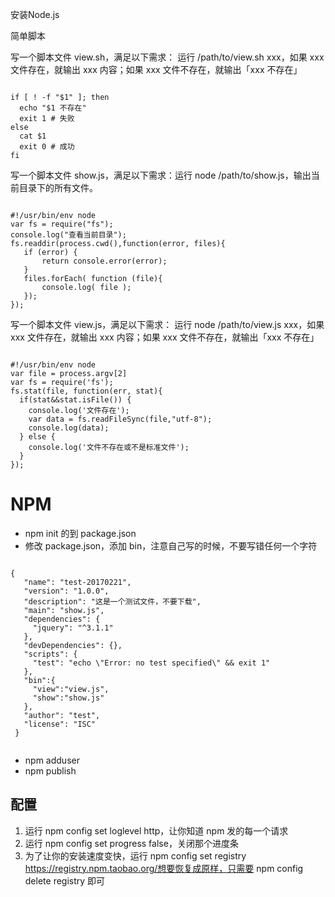 安装Node.js

简单脚本

写一个脚本文件 view.sh，满足以下需求： 运行 /path/to/view.sh xxx，如果 xxx 文件存在，就输出 xxx 内容；如果 xxx 文件不存在，就输出「xxx 不存在」

```

if [ ! -f "$1" ]; then
  echo "$1 不存在"
  exit 1 # 失败
else
  cat $1
  exit 0 # 成功
fi

```
写一个脚本文件 show.js，满足以下需求：运行 node /path/to/show.js，输出当前目录下的所有文件。

```

#!/usr/bin/env node
var fs = require("fs");
console.log("查看当前目录");
fs.readdir(process.cwd(),function(error, files){
   if (error) {
       return console.error(error);
   }
   files.forEach( function (file){
       console.log( file );
   });
});

```
写一个脚本文件 view.js，满足以下需求： 运行 node /path/to/view.js xxx，如果 xxx 文件存在，就输出 xxx 内容；如果 xxx 文件不存在，就输出「xxx 不存在」

```

#!/usr/bin/env node
var file = process.argv[2]
var fs = require('fs');
fs.stat(file, function(err, stat){
  if(stat&&stat.isFile()) {
    console.log('文件存在');
    var data = fs.readFileSync(file,"utf-8");  
    console.log(data);  
  } else {
    console.log('文件不存在或不是标准文件');
  }
});

```
# NPM

- npm init 的到 package.json
- 修改 package.json，添加 bin，注意自己写的时候，不要写错任何一个字符


 ```
 
{
    "name": "test-20170221",
    "version": "1.0.0",
    "description": "这是一个测试文件，不要下载",
    "main": "show.js",
    "dependencies": {
      "jquery": "^3.1.1"
    },
    "devDependencies": {},
    "scripts": {
      "test": "echo \"Error: no test specified\" && exit 1"
    },
    "bin":{
      "view":"view.js",
      "show":"show.js"
    },
    "author": "test",
    "license": "ISC"
  }
  
```
- npm adduser
- npm publish
## 配置

1. 运行 npm config set loglevel http，让你知道 npm 发的每一个请求
2. 运行 npm config set progress false，关闭那个进度条
3. 为了让你的安装速度变快，运行 npm config set registry https://registry.npm.taobao.org/想要恢复成原样，只需要 npm config delete registry 即可
